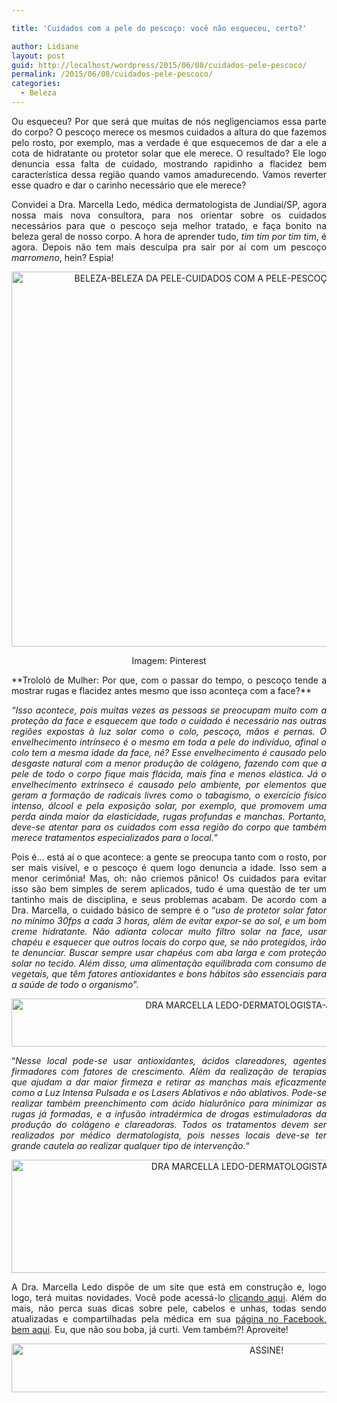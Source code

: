 ```yaml
---

title: 'Cuidados com a pele do pescoço: você não esqueceu, certo?'

author: Lidiane
layout: post
guid: http://localhost/wordpress/2015/06/08/cuidados-pele-pescoco/
permalink: /2015/06/08/cuidados-pele-pescoco/
categories:
  - Beleza
---
```

<p align="justify">
  Ou esqueceu? Por que será que muitas de nós negligenciamos essa parte do corpo? O pescoço merece os mesmos cuidados a altura do que fazemos pelo rosto, por exemplo, mas a verdade é que esquecemos de dar a ele a cota de hidratante ou protetor solar que ele merece. O resultado? Ele logo denuncia essa falta de cuidado, mostrando rapidinho a flacidez bem característica dessa região quando vamos amadurecendo. Vamos reverter esse quadro e dar o carinho necessário que ele merece?
</p>

<p align="justify">
  Convidei a Dra. Marcella Ledo, médica dermatologista de Jundiaí/SP, agora nossa mais nova consultora, para nos orientar sobre os cuidados necessários para que o pescoço seja melhor tratado, e faça bonito na beleza geral de nosso corpo. A hora de aprender tudo,<em> tim tim por tim tim</em>, é agora. Depois não tem mais desculpa pra sair por aí com um pescoço <em>marromeno</em>, hein? Espia!
</p>

<p align="center">
  <a href="http://www.trololodemulher.com.br/blog/wp-content/uploads/2015/06/BELEZA-BELEZA-DA-PELE-CUIDADOS-COM-A-PELE-PESCOÇO.jpg"><img class="alignnone size-full wp-image-11008" src="http://www.trololodemulher.com.br/blog/wp-content/uploads/2015/06/BELEZA-BELEZA-DA-PELE-CUIDADOS-COM-A-PELE-PESCOÇO.jpg" alt="BELEZA-BELEZA DA PELE-CUIDADOS COM A PELE-PESCOÇO" width="600" height="600" /></a>
</p>

<p align="center">
  Imagem: Pinterest
</p>

<p align="justify">
  **Trololó de Mulher: Por que, com o passar do tempo, o pescoço tende a mostrar rugas e flacidez antes mesmo que isso aconteça com a face?**
</p>

<p align="justify">
  <em>“Isso acontece, pois muitas vezes as pessoas se preocupam muito com a proteção da face e esquecem que todo o cuidado é necessário nas outras regiões expostas à luz solar como o colo, pescoço, mãos e pernas. O envelhecimento intrínseco é o mesmo em toda a pele do indivíduo, afinal o colo tem a mesma idade da face, né? Esse envelhecimento é causado pelo desgaste natural com a menor produção de colágeno, fazendo com que a pele de todo o corpo fique mais flácida, mais fina e menos elástica. Já o envelhecimento extrínseco é causado pelo ambiente, por elementos que geram a formação de radicais livres como o tabagismo, o exercício físico intenso, álcool e pela exposição solar, por exemplo, que promovem uma perda ainda maior da elasticidade, rugas profundas e manchas. Portanto, deve-se atentar para os cuidados com essa região do corpo que também merece tratamentos especializados para o local.”</em>
</p>

<p align="justify">
  Pois é… está aí o que acontece: a gente se preocupa tanto com o rosto, por ser mais visível, e o pescoço é quem logo denuncia a idade. Isso sem a menor cerimônia! Mas, oh: não criemos pânico! Os cuidados para evitar isso são bem simples de serem aplicados, tudo é uma questão de ter um tantinho mais de disciplina, e seus problemas acabam. De acordo com a Dra. Marcella, o cuidado básico de sempre é o “<em>uso de protetor solar fator no mínimo 30fps a cada 3 horas, além de evitar expor-se ao sol, e um bom creme hidratante. Não adianta colocar muito filtro solar na face, usar chapéu e esquecer que outros locais do corpo que, se não protegidos, irão te denunciar. Buscar sempre usar chapéus com aba larga e com proteção solar no tecido. Além disso, uma alimentação equilibrada com consumo de vegetais, que têm fatores antioxidantes e bons hábitos são essenciais para a saúde de todo o organismo</em>”.
</p>

<p align="center">
  <a href="http://www.trololodemulher.com.br/blog/wp-content/uploads/2015/06/DRA-MARCELLA-LEDO-DERMATOLOGISTA-JUNDIAI-SP2.png"><img class="alignnone size-full wp-image-11011" src="http://www.trololodemulher.com.br/blog/wp-content/uploads/2015/06/DRA-MARCELLA-LEDO-DERMATOLOGISTA-JUNDIAI-SP2.png" alt="DRA MARCELLA LEDO-DERMATOLOGISTA-JUNDIAI-SP[2]" width="800" height="77" /></a>
</p>

<p align="justify">
  &#8220;<em>Nesse local pode-se usar antioxidantes, ácidos clareadores, agentes firmadores com fatores de crescimento. Além da realização de terapias que ajudam a dar maior firmeza e retirar as manchas mais eficazmente como a Luz Intensa Pulsada e os Lasers Ablativos e não ablativos. Pode-se realizar também preenchimento com ácido hialurônico para minimizar as rugas já formadas, e a infusão intradérmica de drogas estimuladoras da produção do colágeno e clareadoras. Todos os tratamentos devem ser realizados por médico dermatologista, pois nesses locais deve-se ter grande cautela ao realizar qualquer tipo de intervenção.</em>&#8220;
</p>

<p align="center">
  <a href="http://www.trololodemulher.com.br/blog/wp-content/uploads/2015/06/DRA-MARCELLA-LEDO-DERMATOLOGISTA-JUNDIAI-SP.png"><img class="alignnone size-full wp-image-11010" src="http://www.trololodemulher.com.br/blog/wp-content/uploads/2015/06/DRA-MARCELLA-LEDO-DERMATOLOGISTA-JUNDIAI-SP.png" alt="DRA MARCELLA LEDO-DERMATOLOGISTA-JUNDIAI-SP" width="800" height="181" /></a>
</p>

<p align="justify">
  A Dra. Marcella Ledo dispõe de um site que está em construção e, logo logo, terá muitas novidades. Você pode acessá-lo <a href="http://www.marcellaledo.com.br/" target="_blank">clicando aqui</a>. Além do mais, não perca suas dicas sobre pele, cabelos e unhas, todas sendo atualizadas e compartilhadas pela médica em sua <a href="https://www.facebook.com/marcellaledodermato/timeline" target="_blank">página no Facebook, bem aqui</a>. Eu, que não sou boba, já curti. Vem também?! Aproveite!
</p>

<p align="center">
  <a href="http://feedburner.google.com/fb/a/mailverify?uri=blogBichaFemea&loc=en_US" target="_blank"><img class="alignnone size-full wp-image-10439" src="http://www.trololodemulher.com.br/blog/wp-content/uploads/2014/09/ASSINE.png" alt="ASSINE!" width="800" height="78" /></a>
</p>

<p align="justify">